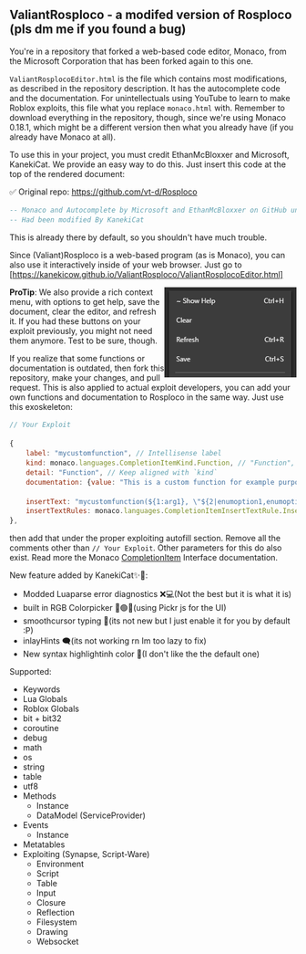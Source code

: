 ## ValiantRosploco - a modifed version of Rosploco (pls dm me if you found a bug)

You're in a repository that forked a web-based code editor, Monaco, from the Microsoft Corporation that has been forked again to this one.

`ValiantRosplocoEditor.html` is the file which contains most modifications, as described in the repository description. It has the autocomplete code and the documentation. For unintellectuals using YouTube to learn to make Roblox exploits, this file what you replace `monaco.html` with. Remember to download everything in the repository, though, since we're using Monaco 0.18.1, which might be a different version then what you already have (if you already have Monaco at all).

To use this in your project, you must credit EthanMcBloxxer and Microsoft, KanekiCat. We provide an easy way to do this. Just insert this code at the top of the rendered document:

✅ Original repo: https://github.com/vt-d/Rosploco

```lua
-- Monaco and Autocomplete by Microsoft and EthanMcBloxxer on GitHub under the MIT License.
-- Had been modified By KanekiCat
```

This is already there by default, so you shouldn't have much trouble.

Since (Valiant)Rosploco is a web-based program (as is Monaco), you can also use it interactively inside of your web browser. Just go to [https://kanekicow.github.io/ValiantRosploco/ValiantRosplocoEditor.html]

<img src="/context.png" align="right"/>

**ProTip**: We also provide a rich context menu, with options to get help, save the document, clear the editor, and refresh it. If you had these buttons on your exploit previously, you might not need them anymore. Test to be sure, though.

If you realize that some functions or documentation is outdated, then fork this repository, make your changes, and pull request. This is also applied to actual exploit developers, you can add your own functions and documentation to Rosploco in the same way. Just use this exoskeleton:

```js
// Your Exploit

{
	label: "mycustomfunction", // Intellisense label
	kind: monaco.languages.CompletionItemKind.Function, // "Function", "Constant", or "Module" (for libraries, eg Crypt, Bit, etc.)
	detail: "Function", // Keep aligned with `kind`
	documentation: {value: "This is a custom function for example purposes."}, // Your documentation, in Markdown (what appears when you click more info)
  
	insertText: "mycustomfunction(${1:arg1}, \"${2|enumoption1,enumoption2|}\", $0)", // https://code.visualstudio.com/docs/editor/userdefinedsnippets#_snippet-syntax
	insertTextRules: monaco.languages.CompletionItemInsertTextRule.InsertAsSnippet,
},
```

then add that under the proper exploiting autofill section. Remove all the comments other than `// Your Exploit`. Other parameters for this do also exist. Read more the Monaco [CompletionItem](https://microsoft.github.io/monaco-editor/api/interfaces/monaco.languages.completionitem.html) Interface documentation.

New feature added by KanekiCat✨🚀:
* Modded Luaparse error diagnostics ❌💻(Not the best but it is what it is)
* built in RGB Colorpicker 🔴🟢🔵(using Pickr js for the UI)
* smoothcursor typing 🧈(its not new but I just enable it for you by default :P)
* inlayHints 🗨️(its not working rn Im too lazy to fix)
* New syntax highlightinh color 💫(I don't like the the default one)

Supported:

* Keywords
* Lua Globals
* Roblox Globals
* bit + bit32
* coroutine
* debug
* math
* os
* string
* table
* utf8
* Methods
	* Instance
	* DataModel (ServiceProvider)
* Events
	* Instance
* Metatables
* Exploiting (Synapse, Script-Ware)
	* Environment
	* Script
	* Table
	* Input
	* Closure
	* Reflection
	* Filesystem
	* Drawing
	* Websocket
